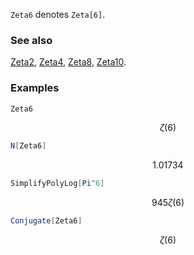 `Zeta6` denotes `Zeta[6]`.

### See also

[Zeta2](Zeta2), [Zeta4](Zeta4), [Zeta8](Zeta8), [Zeta10](Zeta10).

### Examples

```mathematica
Zeta6
```

$$\zeta (6)$$

```mathematica
N[Zeta6]
```

$$1.01734$$

```mathematica
SimplifyPolyLog[Pi^6]
```

$$945 \zeta (6)$$

```mathematica
Conjugate[Zeta6]
```

$$\zeta (6)$$